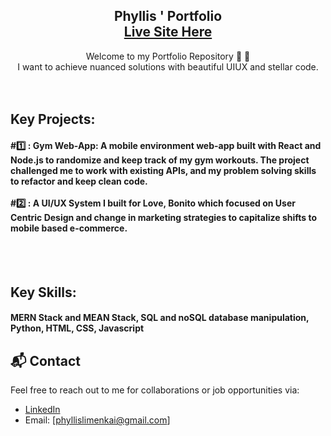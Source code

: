 <h2 align="center">
  Phyllis ' Portfolio<br/>
  <a href="https://myportfolio-8mzr1gwvl-stuffkaicodes-projects.vercel.app/" target="_blank">Live Site Here</a>
</h2>

<center>
    Welcome to my Portfolio Repository 👋 🤗  </br>
    I want to achieve nuanced solutions with beautiful UIUX and stellar code. </br> 
</center>

</br>
</br>

## Key Projects:
<h4>
  #1️⃣ : Gym Web-App: A mobile environment web-app built with React and Node.js to randomize and keep track of my gym workouts. The project challenged me to work with existing APIs, and my problem solving skills to refactor and keep clean code. </br></br>
  #2️⃣ : A UI/UX System I built for Love, Bonito which focused on User Centric Design and change in marketing strategies to capitalize shifts to mobile based e-commerce. 
  
</h4>

</br></br>

## Key Skills:
<h4>
MERN Stack and MEAN Stack, SQL and noSQL database manipulation, Python, HTML, CSS, Javascript </h4>


## 📬 Contact
Feel free to reach out to me for collaborations or job opportunities via:
- [LinkedIn](https://www.linkedin.com/in/phyllis-l-51302b281/)
- Email: [phyllislimenkai@gmail.com]
